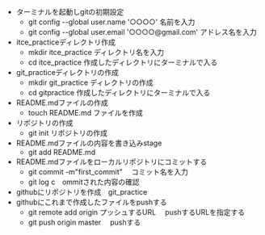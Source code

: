 - ターミナルを起動しgitの初期設定
   - git config --global user.name '○○○○' 名前を入力
   - git config --global user.email '○○○○@gmail.com' アドレス名を入力
- itce_practiceディレクトリ作成
   - mkdir itce_practice ディレクトリ名を入力
   - cd itce_practice 作成したディレクトリにターミナルで入る
- git_practiceディレクトリの作成
   - mkdir git_practice ディレクトリの作成
   - cd gitpractice 作成したディレクトリにターミナルで入る
- README.mdファイルの作成
   - touch README.md ファイルを作成
- リポジトリの作成
   - git init リポジトリの作成
- README.mdファイルの内容を書き込みstage
   - git add README.md
- README.mdファイルをローカルリポジトリにコミットする
   - git commit -m"first_commit" 　コミット名を入力
   - git log c　ommitされた内容の確認
- githubにリポジトリを作成　git_practice
- githubにこれまで作成したファイルをpushする
   - git remote add origin プッシュするURL 　pushするURLを指定する
   - git push origin master 　pushする
